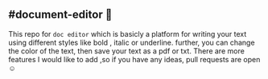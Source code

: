 #document-editor 👋
-------
This repo for ```doc editor``` which is basicly a platform for writing your text using different styles like bold , italic or underline. further, you can change the color of the text, then save your text as a pdf or txt. There are more features I would like to add ,so if you have any ideas, pull requests are open :relaxed:
